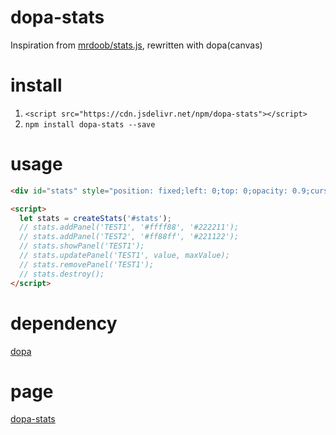 # dopa-stats
Inspiration from [mrdoob/stats.js](https://github.com/mrdoob/stats.js), rewritten with dopa(canvas)

# install

1. `<script src="https://cdn.jsdelivr.net/npm/dopa-stats"></script>`
2. `npm install dopa-stats --save`

# usage

```html
<div id="stats" style="position: fixed;left: 0;top: 0;opacity: 0.9;cursor: pointer;"></div>

<script>
  let stats = createStats('#stats');
  // stats.addPanel('TEST1', '#ffff88', '#222211');
  // stats.addPanel('TEST2', '#ff88ff', '#221122');
  // stats.showPanel('TEST1');
  // stats.updatePanel('TEST1', value, maxValue);
  // stats.removePanel('TEST1');
  // stats.destroy();
</script>
```

# dependency

[dopa](https://github.com/JarenChow/dopa)

# page

[dopa-stats](https://JarenChow.github.io/dopa-stats)
